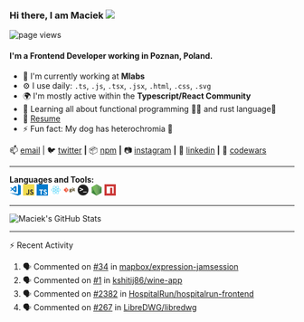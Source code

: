 ### Hi there, I am Maciek  <img src="https://raw.githubusercontent.com/iampavangandhi/iampavangandhi/master/gifs/Hi.gif" width="30px"></h2>

![page views](https://komarev.com/ghpvc/?username=maciekglowacki&color=brightgreen)

#### I'm a Frontend Developer working in Poznan, Poland.

- 🏢 I'm currently working at **Mlabs**
- ⚙️ I use daily: `.ts`, `.js`, `.tsx`, `.jsx`, `.html`, `.css`, `.svg`
- 🌍 I'm mostly active within the **Typescript/React Community**
- 🌱 Learning all about functional programming 👨‍💻 and rust language🦀  
- 📝 [Resume](https://github.com/maciekglowacki/maciekglowacki/blob/master/CV-Maciej-Glowacki.pdf)
- ⚡️ Fun fact: My dog has heterochromia 🐶

📫 [email](mailto:glowackimaciej97@gmail.com) | 
🐦 [twitter][twitter] **|** 
📦 [npm][npm] **|** 
📷 [instagram][instagram] **|** 
👔 [linkedin][linkedin] **|**
🥋 [codewars][codewars] 

[twitter]: https://twitter.com/glowackimaciej1
[instagram]: https://www.instagram.com/maciek_soprano
[linkedin]: https://www.linkedin.com/in/maciej-g%C5%82owacki-18899713b/
[npm]: needtobeadded.com
[codewars]: https://www.codewars.com/users/maciekglowacki

---- 

**Languages and Tools:**  
<code><img height="20" src="https://raw.githubusercontent.com/github/explore/80688e429a7d4ef2fca1e82350fe8e3517d3494d/topics/visual-studio-code/visual-studio-code.png"></code>
<code><img height="20" src="https://raw.githubusercontent.com/github/explore/80688e429a7d4ef2fca1e82350fe8e3517d3494d/topics/javascript/javascript.png"></code>
<code><img height="20" src="https://raw.githubusercontent.com/github/explore/80688e429a7d4ef2fca1e82350fe8e3517d3494d/topics/typescript/typescript.png"></code>
<code><img height="20" src="https://raw.githubusercontent.com/github/explore/80688e429a7d4ef2fca1e82350fe8e3517d3494d/topics/react/react.png"></code>
<code><img height="20" src="https://raw.githubusercontent.com/github/explore/80688e429a7d4ef2fca1e82350fe8e3517d3494d/topics/git/git.png"></code>
<code><img height="20" src="https://raw.githubusercontent.com/github/explore/80688e429a7d4ef2fca1e82350fe8e3517d3494d/topics/terminal/terminal.png"></code>
<code><img height="20" src="https://raw.githubusercontent.com/github/explore/80688e429a7d4ef2fca1e82350fe8e3517d3494d/topics/nodejs/nodejs.png"></code>
<code><img height="20" src="https://raw.githubusercontent.com/github/explore/80688e429a7d4ef2fca1e82350fe8e3517d3494d/topics/npm/npm.png"></code>   

---- 

![Maciek's GitHub Stats](https://github-readme-stats.vercel.app/api?username=maciekglowacki&show_icons=true)

---- 

⚡ Recent Activity
<!--START_SECTION:activity-->
1. 🗣 Commented on [#34](https://github.com/mapbox/expression-jamsession/issues/34) in [mapbox/expression-jamsession](https://github.com/mapbox/expression-jamsession)
2. 🗣 Commented on [#1](https://github.com/kshitij86/wine-app/issues/1) in [kshitij86/wine-app](https://github.com/kshitij86/wine-app)
3. 🗣 Commented on [#2382](https://github.com/HospitalRun/hospitalrun-frontend/issues/2382) in [HospitalRun/hospitalrun-frontend](https://github.com/HospitalRun/hospitalrun-frontend)
4. 🗣 Commented on [#267](https://github.com/LibreDWG/libredwg/issues/267) in [LibreDWG/libredwg](https://github.com/LibreDWG/libredwg)
<!--END_SECTION:activity-->

